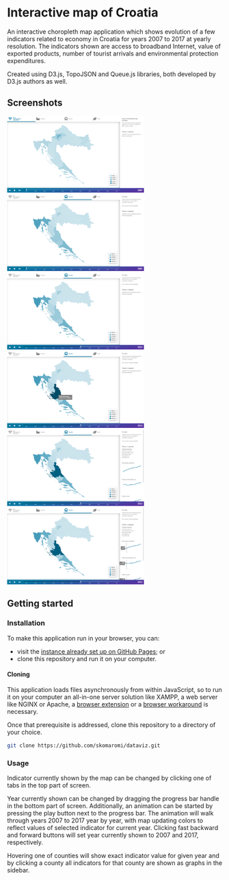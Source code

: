 # Interactive map of Croatia

An interactive choropleth map application which shows evolution of a few
indicators related to economy in Croatia for years 2007 to 2017 at yearly
resolution. The indicators shown are access to broadband Internet, value of
exported products, number of tourist arrivals and environmental protection
expenditures.

Created using D3.js, TopoJSON and Queue.js libraries, both developed by D3.js
authors as well.

## Screenshots

<img src="docs/initial.png" width="320"
title="Initial screen when loaded"/>&nbsp;
<img src="docs/indicatorchanged.png" width="320"
title="Indicator changed from broadband access to tourist arrivals"/>&nbsp;
<img src="docs/yearchanged.png" width="320"
title="Year changed from 2007 to 2013, map coloring updated accordingly"/>&nbsp;
<img src="docs/countyhovered.png" width="320"
title="County hovered, indicator value for current year shown in tooltip"/>&nbsp;
<img src="docs/countyclicked.png" width="320"
title="County clicked, all indicator values for years 2007 to 2017 shown as graphs in sidebar"/>&nbsp;
<img src="docs/graphhovered.png" width="320"
title="Indicator graph hovered, year closest to mouse position and associated value shown in tooltip"/>

## Getting started

### Installation

To make this application run in your browser, you can:

* visit the [instance already set up on GitHub
Pages](https://skomaromi.github.io/dataviz/); or
* clone this repository and run it on your computer.

#### Cloning

This application loads files asynchronously from within JavaScript, so to run
it on your computer an all-in-one server solution like XAMPP, a web server
like NGINX or Apache, a [browser
extension](https://chrome.google.com/webstore/detail/web-server-for-chrome/ofhbbkphhbklhfoeikjpcbhemlocgigb)
or a [browser workaround](https://stackoverflow.com/a/39007324) is necessary.

Once that prerequisite is addressed, clone this repository to a directory of
your choice.
```bash
git clone https://github.com/skomaromi/dataviz.git
```

### Usage

Indicator currently shown by the map can be changed by clicking one of tabs in
the top part of screen.

Year currently shown can be changed by dragging the progress bar handle in the
bottom part of screen. Additionally, an animation can be started by pressing
the play button next to the progress bar. The animation will walk through
years 2007 to 2017 year by year, with map updating colors to reflect values of
selected indicator for current year. Clicking fast backward and forward
buttons will set year currently shown to 2007 and 2017, respectively.

Hovering one of counties will show exact indicator value for given year and by
clicking a county all indicators for that county are shown as graphs in the
sidebar.
